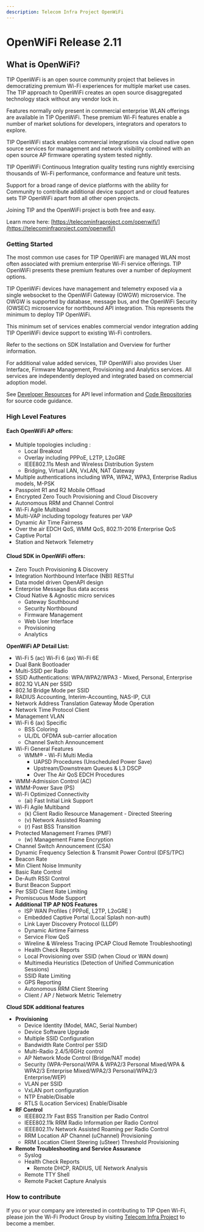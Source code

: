 ```yaml
---
description: Telecom Infra Project OpenWiFi
---
```


# OpenWiFi Release 2.11

## What is OpenWiFi?

TIP OpenWiFi is an open source community project that believes in democratizing premium Wi-Fi experiences for multiple market use cases. The TIP approach to OpenWiFi creates an open source disaggregated technology stack without any vendor lock in.

Features normally only present in commercial enterprise WLAN offerings are available in TIP OpenWiFi. These premium Wi-Fi features enable a number of market solutions for developers, integrators and operators to explore.

TIP OpenWiFi stack enables commercial integrations via cloud native open source services for management and network visibility combined with an open source AP firmware operating system tested nightly.

TIP OpenWiFi Continuous Integration quality testing runs nightly exercising thousands of Wi-Fi performance, conformance and feature unit tests.

Support for a broad range of device platforms with the ability for Community to contribute additional device support and or cloud features sets TIP OpenWiFi apart from all other open projects.

Joining TIP and the OpenWiFi project is both free and easy.

Learn more here: [https://telecominfraproject.com/openwifi/](https://telecominfraproject.com/openwifi/)

### Getting Started

The most common use cases for TIP OpenWiFi are managed WLAN most often associated with premium enterprise Wi-Fi service offerings. TIP OpenWiFi presents these premium features over a number of deployment options.

TIP OpenWiFi devices have management and telemetry exposed via a single websocket to the OpenWiFi Gateway (OWGW) microservice. The OWGW is supported by database, message bus, and the OpenWiFi Security (OWSEC) microservice for northbound API integration. This represents the minimum to deploy TIP OpenWiFi.

This minimum set of services enables commercial vendor integration adding TIP OpenWiFi device support to existing Wi-Fi controllers.

Refer to the sections on SDK Installation and Overview for further information.

For additional value added services, TIP OpenWiFi also provides User Interface, Firmware Management, Provisioning and Analytics services. All services are independently deployed and integrated based on commercial adoption model.

See [Developer Resources](https://github.com/Telecominfraproject/wlan-docs/blob/2.9.0/broken-reference/README.md) for API level information and [Code Repositories](openwifi-stack/repositories.md) for source code guidance.

### High Level Features

#### Each OpenWiFi AP offers:

* Multiple topologies including :
  * Local Breakout
  * Overlay including PPPoE, L2TP, L2oGRE
  * IEEE802.11s Mesh and Wireless Distribution System
  * Bridging, Virtual LAN, VxLAN, NAT Gateway
* Multiple authentications including WPA, WPA2, WPA3, Enterprise Radius models, M-PSK
* Passpoint R1 and R2 Mobile Offload
* Encrypted Zero Touch Provisioning and Cloud Discovery
* Autonomous RRM and Channel Control
* Wi-Fi Agile Multiband
* Multi-VAP including topology features per VAP
* Dynamic Air Time Fairness
* Over the air EDCH QoS, WMM QoS, 802.11-2016 Enterprise QoS
* Captive Portal
* Station and Network Telemetry

#### Cloud SDK in OpenWiFi offers:

* Zero Touch Provisioning & Discovery
* Integration Northbound Interface (NBI) RESTful
* Data model driven OpenAPI design
* Enterprise Message Bus data access
* Cloud Native & Agnostic micro services
  * Gateway Southbound
  * Security Northbound
  * Firmware Management
  * Web User Interface
  * Provisioning
  * Analytics

**OpenWiFi AP Detail List:**

* Wi-Fi 5 (ac) Wi-Fi 6 (ax) Wi-Fi 6E
* Dual Bank Bootloader
* Multi-SSID per Radio
* SSID Authentications: WPA/WPA2/WPA3 - Mixed, Personal, Enterprise
* 802.1Q VLAN per SSID
* 802.1d Bridge Mode per SSID
* RADIUS Accounting, Interim-Accounting, NAS-IP, CUI
* Network Address Translation Gateway Mode Operation
* Network Time Protocol Client
* Management VLAN
* Wi-Fi 6 (ax) Specific
  * BSS Coloring
  * UL/DL OFDMA sub-carrier allocation
  * Channel Switch Announcement
* Wi-Fi General Features
  * WMM® - Wi-Fi Multi Media
    * UAPSD Procedures (Unscheduled Power Save)
    * Upstream/Downstream Queues & L3 DSCP
    * Over The Air QoS EDCH Procedures
* WMM-Admission Control (AC)
* WMM-Power Save (PS)
* Wi-Fi Optimized Connectivity
  * (ai) Fast Initial Link Support
* Wi-Fi Agile Multiband
  * (k) Client Radio Resource Management - Directed Steering
  * (v) Network Assisted Roaming
  * (r) Fast BSS Transition
* Protected Management Frames (PMF)
  * (w) Management Frame Encryption
* Channel Switch Announcement (CSA)
* Dynamic Frequency Selection & Transmit Power Control (DFS/TPC)
* Beacon Rate
* Min Client Noise Immunity
* Basic Rate Control
* De-Auth RSSI Control
* Burst Beacon Support
* Per SSID Client Rate Limiting
* Promiscuous Mode Support
* **Additional TIP AP NOS Features**
  * ISP WAN Profiles ( PPPoE, L2TP, L2oGRE )
  * Embedded Captive Portal (Local Splash non-auth)
  * Link Layer Discovery Protocol (LLDP)
  * Dynamic Airtime Fairness
  * Service Flow QoS
  * Wireline & Wireless Tracing (PCAP Cloud Remote Troubleshooting)
  * Health Check Reports
  * Local Provisioning over SSID (when Cloud or WAN down)
  * Multimedia Heuristics (Detection of Unified Communication Sessions)
  * SSID Rate Limiting
  * GPS Reporting
  * Autonomous RRM Client Steering
  * Client / AP / Network Metric Telemetry

**Cloud SDK additional features**

* **Provisioning**
  * Device Identity (Model, MAC, Serial Number)
  * Device Software Upgrade
  * Multiple SSID Configuration
  * Bandwidth Rate Control per SSID
  * Multi-Radio 2.4/5/6GHz control
  * AP Network Mode Control (Bridge/NAT mode)
  * Security (WPA-Personal/WPA & WPA2/3 Personal Mixed/WPA & WPA2/3 Enterprise Mixed/WPA2/3 Personal/WPA2/3 Enterprise/WEP)
  * VLAN per SSID
  * VxLAN port configuration
  * NTP Enable/Disable
  * RTLS (Location Services) Enable/Disable
* **RF Control**
  * IEEE802.11r Fast BSS Transition per Radio Control
  * IEEE802.11k RRM Radio Information per Radio Control
  * IEEE802.11v Network Assisted Roaming per Radio Control
  * RRM Location AP Channel (uChannel) Provisioning
  * RRM Location Client Steering (uSteer) Threshold Provisioning
* **Remote Troubleshooting and Service Assurance**
  * Syslog
  * Health Check Reports
    * Remote DHCP, RADIUS, UE Network Analysis
  * Remote TTY Shell
  * Remote Packet Capture Analysis

### **How to contribute**

If you or your company are interested in contributing to TIP Open Wi-Fi, please join the Wi-Fi Product Group by visiting [Telecom Infra Project](https://telecominfraproject.com/apply-for-membership/) to become a member.
